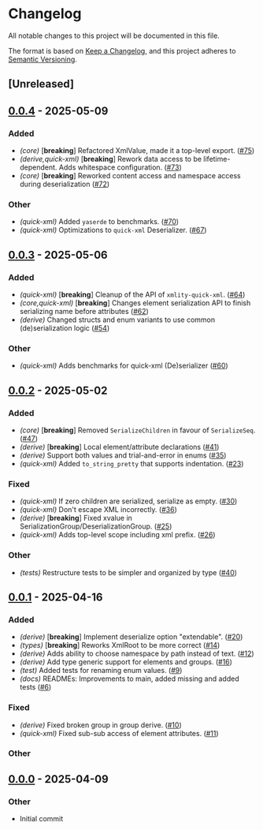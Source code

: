 # Changelog

All notable changes to this project will be documented in this file.

The format is based on [Keep a Changelog](https://keepachangelog.com/en/1.0.0/),
and this project adheres to [Semantic Versioning](https://semver.org/spec/v2.0.0.html).

## [Unreleased]

## [0.0.4](https://github.com/lukasfri/xmlity/compare/xmlity-quick-xml-v0.0.3...xmlity-quick-xml-v0.0.4) - 2025-05-09

### Added

- _(core)_ [**breaking**] Refactored XmlValue, made it a top-level export. ([#75](https://github.com/lukasfri/xmlity/pull/75))
- _(derive,quick-xml)_ [**breaking**] Rework data access to be lifetime-dependent. Adds whitespace configuration. ([#73](https://github.com/lukasfri/xmlity/pull/73))
- _(core)_ [**breaking**] Reworked content access and namespace access during deserialization ([#72](https://github.com/lukasfri/xmlity/pull/72))

### Other

- _(quick-xml)_ Added `yaserde` to benchmarks. ([#70](https://github.com/lukasfri/xmlity/pull/70))
- _(quick-xml)_ Optimizations to `quick-xml` Deserializer. ([#67](https://github.com/lukasfri/xmlity/pull/67))

## [0.0.3](https://github.com/lukasfri/xmlity/compare/xmlity-quick-xml-v0.0.2...xmlity-quick-xml-v0.0.3) - 2025-05-06

### Added

- _(quick-xml)_ [**breaking**] Cleanup of the API of `xmlity-quick-xml`. ([#64](https://github.com/lukasfri/xmlity/pull/64))
- _(core,quick-xml)_ [**breaking**] Changes element serialization API to finish serializing name before attributes ([#62](https://github.com/lukasfri/xmlity/pull/62))
- _(derive)_ Changed structs and enum variants to use common (de)serialization logic ([#54](https://github.com/lukasfri/xmlity/pull/54))

### Other

- _(quick-xml)_ Adds benchmarks for quick-xml (De)serializer ([#60](https://github.com/lukasfri/xmlity/pull/60))

## [0.0.2](https://github.com/lukasfri/xmlity/compare/xmlity-quick-xml-v0.0.1...xmlity-quick-xml-v0.0.2) - 2025-05-02

### Added

- _(core)_ [**breaking**] Removed `SerializeChildren` in favour of `SerializeSeq`. ([#47](https://github.com/lukasfri/xmlity/pull/47))
- _(derive)_ [**breaking**] Local element/attribute declarations ([#41](https://github.com/lukasfri/xmlity/pull/41))
- _(derive)_ Support both values and trial-and-error in enums ([#35](https://github.com/lukasfri/xmlity/pull/35))
- _(quick-xml)_ Added `to_string_pretty` that supports indentation. ([#23](https://github.com/lukasfri/xmlity/pull/23))

### Fixed

- _(quick-xml)_ If zero children are serialized, serialize as empty. ([#30](https://github.com/lukasfri/xmlity/pull/30))
- _(quick-xml)_ Don't escape XML incorrectly. ([#36](https://github.com/lukasfri/xmlity/pull/36))
- _(derive)_ [**breaking**] Fixed xvalue in SerializationGroup/DeserializationGroup. ([#25](https://github.com/lukasfri/xmlity/pull/25))
- _(quick-xml)_ Adds top-level scope including xml prefix. ([#26](https://github.com/lukasfri/xmlity/pull/26))

### Other

- _(tests)_ Restructure tests to be simpler and organized by type ([#40](https://github.com/lukasfri/xmlity/pull/40))

## [0.0.1](https://github.com/lukasfri/xmlity/compare/xmlity-quick-xml-v0.0.0...xmlity-quick-xml-v0.0.1) - 2025-04-16

### Added

- _(derive)_ [**breaking**] Implement deserialize option "extendable". ([#20](https://github.com/lukasfri/xmlity/pull/20))
- _(types)_ [**breaking**] Reworks XmlRoot to be more correct ([#14](https://github.com/lukasfri/xmlity/pull/14))
- _(derive)_ Adds ability to choose namespace by path instead of text. ([#12](https://github.com/lukasfri/xmlity/pull/12))
- _(derive)_ Add type generic support for elements and groups. ([#16](https://github.com/lukasfri/xmlity/pull/16))
- _(test)_ Added tests for renaming enum values. ([#9](https://github.com/lukasfri/xmlity/pull/9))
- _(docs)_ READMEs: Improvements to main, added missing and added tests ([#6](https://github.com/lukasfri/xmlity/pull/6))

### Fixed

- _(derive)_ Fixed broken group in group derive. ([#10](https://github.com/lukasfri/xmlity/pull/10))
- _(quick-xml)_ Fixed sub-sub access of element attributes. ([#11](https://github.com/lukasfri/xmlity/pull/11))

### Other

## [0.0.0](https://github.com/lukasfri/xmlity/releases/tag/xmlity-quick-xml-v0.0.0) - 2025-04-09

### Other

- Initial commit
